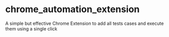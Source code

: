# chrome_automation_extension
A simple but effective Chrome Extension to add all tests cases and execute them using a single click
